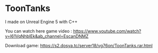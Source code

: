 # ToonTanks
I made on Unreal Engine 5 with C++

You can watch here game video : https://www.youtube.com/watch?v=l61VqNhblEk&ab_channel=EscanDNMZ

Download game: https://s2.dosya.tc/server18/vg76on/ToonTanks.rar.html

